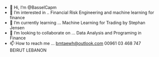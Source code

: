 - 👋 Hi, I’m @BasselCapm
- 👀 I’m interested in ..
     Financial Risk Engineering and machine learning for finance
- 🌱 I’m currently learning ... 
      Machine Learning for Trading by Stephan Jensen
- 💞️ I’m looking to collaborate on ...
      Data Analysis and Programing in Finance
- 📫 How to reach me ...
      bmtaewh@outlook.com      00961 03 468 747 BEIRUT LEBANON

<!---
BasselCapm/BasselCapm is a ✨ special ✨ repository because its `README.md` (this file) appears on your GitHub profile.
You can click the Preview link to take a look at your changes.
--->



